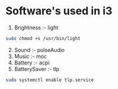 # Software's used in i3
1. Brightness :- light
```bash
sudo chmod +s /usr/bin/light
```
2. Sound :- pulseAudio
2. Music :- moc
2. Battery :- acpi
2. BatterySaver :- tlp
```bash
sudo systemctl enable tlp.service
```
